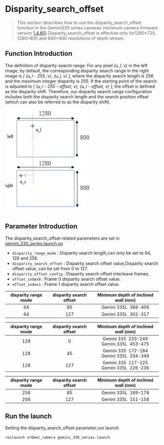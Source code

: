 # Disparity_search_offset

> This section describes how to use the disparity_search_offset function in the Gemini330 series cameras (minimum camera firmware version [1.4.60](https://www.orbbec.com/docs/g330-firmware-release/)).Disparity_search_offset is effective only for1280×720, 1280×800 and 640×400 resolutions of depth stream.

## Function Introduction

The definition of disparity search range: For any pixel *(u_l, v)* in the left image, by default, the corresponding disparity search range in the right image is *[ (u_l - 255, v)*, *(u_l, v) ]*, where the disparity search length is 256 and the maximum integer disparity is 255. If the starting point of the search is adjusted to *[ (u_l - 255 - offset, v)*, *(u_l - offset, v) ]*, the offset is defined as the disparity shift. Therefore, our disparity search range configuration includes both the disparity search length and the search position offset (which can also be referred to as the disparity shift).

![Depth Point Cloud Visualization](../image/disparity_search_offset/search_offset0.png)

## Parameter Introduction

The disparity_search_offset related parameters are set in [gemini_330_series.launch.py](https://github.com/orbbec/OrbbecSDK_ROS1/blob/v2-main/launch/gemini_330_series.launch)

* `disparity_range_mode` : Disparity search length,can only be set to 64, 128 and 256.
* `disparity_search_offset` : Disparity search offset value,Disparity search offset value, can be set from 0 to 127.
* `disparity_offset_config` : Disparity search offset interleave frames.
* `offset_index0` : Frame 0 disparity search offset value.
* `offset_index1` : Frame 1 disparity search offset value.

| disparity range mode | disparity search offset | Minimum depth of inclined wall (mm) |
| :------------------: | :---------------------: | :---------------------------------: |
|          64          |           85           |        Gemini 335L  388-406        |
|          64          |           127           |        Gemini 335L  302-317        |

| disparity range mode | disparity search offset |       Minimum depth of inclined wall (mm)       |
| :------------------: | :---------------------: | :---------------------------------------------: |
|         128         |            0            | Gemini 335  233-249<br />Gemini 335L  453-475 |
|         128         |           45           | Gemini 335  172-184<br />Gemini 335L  334-349 |
|         128         |           127           | Gemini 335  117-125<br />Gemini 335L  226-236 |

| disparity range mode | disparity search offset | Minimum depth of inclined wall (mm) |
| :------------------: | :---------------------: | :---------------------------------: |
|         256         |           85           |        Gemini 335L  169-178        |
|         256         |           127           |        Gemini 335L  151-158        |

## Run the launch

Setting the disparity_search_offset parameter,run launch

```bash
roslaunch orbbec_camera gemini_330_series.launch
```
